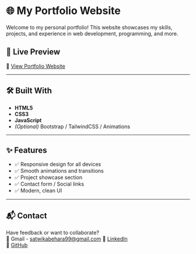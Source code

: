# 🌐 My Portfolio Website

Welcome to my personal portfolio! This website showcases my skills, projects, and experience in web development, programming, and more.

## 🚀 Live Preview

🔗 [View Portfolio Website](https://satwikabehara99.github.io/Portfolio/)  

---

## 🛠️ Built With

- **HTML5**
- **CSS3**
- **JavaScript**
- *(Optional)* Bootstrap / TailwindCSS / Animations

---



## ✨ Features

- ✅ Responsive design for all devices
- ✅ Smooth animations and transitions
- ✅ Project showcase section
- ✅ Contact form / Social links
- ✅ Modern, clean UI

---



## 📬 Contact

Have feedback or want to collaborate?  
📧 Gmail - satwikabehara99@gmail.com
🔗 [LinkedIn](https://www.linkedin.com/in/satwika-behara-457578353/)  
🐙 [GitHub](https://github.com/SatwikaBehara99)


